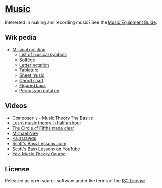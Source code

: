 # [Music](https://en.wikipedia.org/wiki/Music)
Interested in making and recording music? See the [Music Equipment
Guide](music-equipment-guide.md).

## Wikipedia
- [Musical notation](https://en.wikipedia.org/wiki/Musical_notation)
  - [List of musical symbols](https://en.wikipedia.org/wiki/List_of_musical_symbols)
  - [Solfège](https://en.wikipedia.org/wiki/Solf%C3%A8ge)
  - [Letter notation](https://en.wikipedia.org/wiki/Letter_notation)
  - [Tablature](https://en.wikipedia.org/wiki/Tablature)
  - [Sheet music](https://en.wikipedia.org/wiki/Sheet_music)
  - [Chord chart](https://en.wikipedia.org/wiki/Chord_chart)
  - [Figured bass](https://en.wikipedia.org/wiki/Figured_bass)
  - [Percussion notation](https://en.wikipedia.org/wiki/Percussion_notation)

## Videos
- [Composerily - Music Theory The Basics](https://youtu.be/1oL4VPyBlYw)
- [Learn music theory in half an hour](https://youtu.be/rgaTLrZGlk0)
- [The Circle of Fifths made clear](https://www.youtube.com/watch?v=_UxzDjU3-hM)
- [Michael New](https://www.youtube.com/channel/UCNBiLBQrKrnvwcVRD5fS8aA)
- [Paul Davids](https://www.youtube.com/channel/UC_Oa7Ph3v94om5OyxY1nPKg)
- [Scott's Bass Lessons .com](https://scottsbasslessons.com/)
- [Scott's Bass Lessons on YouTube](https://www.youtube.com/channel/UCWTj3vCqkQIsrTGSm4kM34g)
- [Yale Music Theory Course](https://www.youtube.com/playlist?list=PL9LXrs9vCXK56qtyK4qcqwHrbf0em_81r)

## License
Released as open source software under the terms of the [ISC License](https://en.wikipedia.org/wiki/ISC_license).
